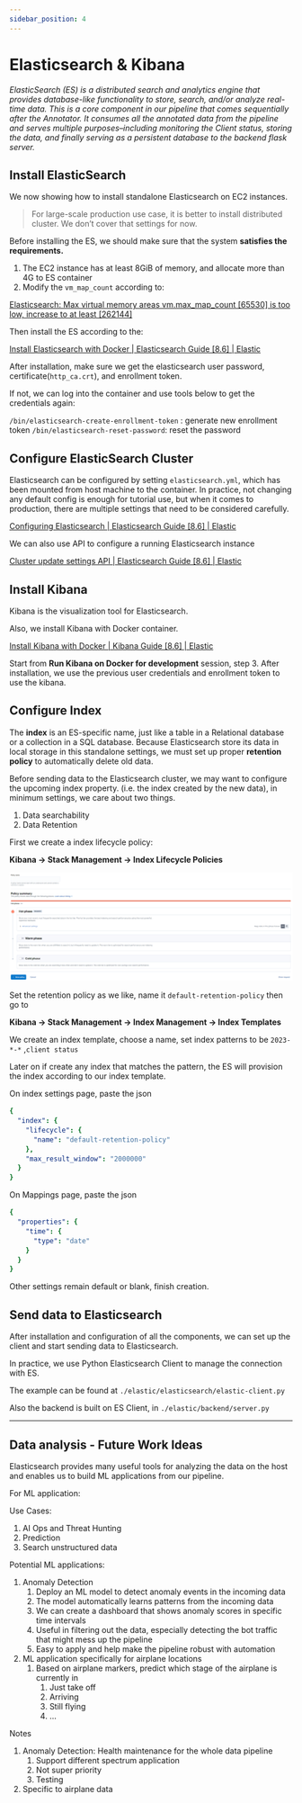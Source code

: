 ```yaml
---
sidebar_position: 4
---
```

# Elasticsearch & Kibana

*ElasticSearch (ES) is a distributed search and analytics engine that provides database-like functionality to store, search, and/or analyze real-time data. This is a core component in our pipeline that comes sequentially after the Annotator. It consumes all the annotated data from the pipeline and serves multiple purposes–including monitoring the Client status, storing the data, and finally serving as a persistent database to the backend flask server.*

## Install ElasticSearch

We now showing how to install standalone Elasticsearch on EC2 instances. 

> For large-scale production use case, it is better to install distributed cluster. We don’t cover that settings for now.
> 

Before installing the ES, we should make sure that the system **satisfies the requirements.**

1. The EC2 instance has at least 8GiB of memory, and allocate more than 4G to ES container
2. Modify the `vm_map_count` according to:

[Elasticsearch: Max virtual memory areas vm.max_map_count [65530] is too low, increase to at least [262144]](https://stackoverflow.com/questions/51445846/elasticsearch-max-virtual-memory-areas-vm-max-map-count-65530-is-too-low-inc)

Then install the ES according to the:

[Install Elasticsearch with Docker | Elasticsearch Guide [8.6] | Elastic](https://www.elastic.co/guide/en/elasticsearch/reference/current/docker.html)

After installation, make sure we get the elasticsearch user password, certificate(`http_ca.crt`), and enrollment token.

If not, we can log into the container and use tools below to get the credentials again:

`/bin/elasticsearch-create-enrollment-token` : generate new enrollment token
`/bin/elasticsearch-reset-password`: reset the password 

## Configure ElasticSearch Cluster

Elasticsearch can be configured by setting `elasticsearch.yml`, which has been mounted from host machine to the container. In practice, not changing any default config is enough for tutorial use, but when it comes to production, there are multiple settings that need to be considered carefully.

[Configuring Elasticsearch | Elasticsearch Guide [8.6] | Elastic](https://www.elastic.co/guide/en/elasticsearch/reference/current/settings.html)

We can also use API to configure a running Elasticsearch instance  

[Cluster update settings API | Elasticsearch Guide [8.6] | Elastic](https://www.elastic.co/guide/en/elasticsearch/reference/current/cluster-update-settings.html)

## Install Kibana

Kibana is the visualization tool for Elasticsearch.

Also, we install Kibana with Docker container.

[Install Kibana with Docker | Kibana Guide [8.6] | Elastic](https://www.elastic.co/guide/en/kibana/8.6/docker.html)

Start from **Run Kibana on Docker for development** session, step 3. After installation, we use the previous user credentials and enrollment token to use the kibana.

## Configure Index

The **index** is an ES-specific name, just like a table in a Relational database or a collection in a SQL database. Because Elasticsearch store its data in local storage in this standalone settings, we must set up proper **retention policy** to automatically delete old data.  

Before sending data to the Elasticsearch cluster, we may want to configure the upcoming index property. (i.e. the index created by the new data), in minimum settings, we care about two things.

1. Data searchability
2. Data Retention

First we create a index lifecycle policy:

**Kibana → Stack Management → Index Lifecycle Policies** 

![Untitled](/img/elastic_1.png)

Set the retention policy as we like, name it `default-retention-policy` then go to 

**Kibana → Stack Management → Index Management → Index Templates**

We create an index template, choose a name, set index patterns to be `2023-*-*` ,`client status`

Later on if create any index that matches the pattern, the ES will provision the index according to our index template. 

On index settings page, paste the json

```yaml
{
  "index": {
    "lifecycle": {
      "name": "default-retention-policy"
    },
    "max_result_window": "2000000"
  }
}
```

On Mappings page, paste the json

```yaml
{
  "properties": {
    "time": {
      "type": "date"
    }
  }
}
```

Other settings remain default or blank, finish creation.

## Send data to Elasticsearch

After installation and configuration of all the components, we can set up the client and start sending data to Elasticsearch.

In practice, we use Python Elasticsearch Client to manage the connection with ES.

The example can be found at `./elastic/elasticsearch/elastic-client.py`

Also the backend is built on ES Client, in `./elastic/backend/server.py`

---

## Data analysis - Future Work Ideas

Elasticsearch provides many useful tools for analyzing the data on the host and enables us to build ML applications from our pipeline.

For ML application:

Use Cases:

1. AI Ops and Threat Hunting
2. Prediction
3. Search unstructured data

Potential ML applications:

1. Anomaly Detection
    1. Deploy an ML model to detect anomaly events in the incoming data
    2. The model automatically learns patterns from the incoming data 
    3. We can create a dashboard that shows anomaly scores in specific time intervals
    4. Useful in filtering out the data, especially detecting the bot traffic that might mess up the pipeline
    5. Easy to apply and help make the pipeline robust with automation
2.  ML application specifically for airplane locations
    1. Based on airplane markers, predict which stage of the airplane is currently in 
        1. Just take off
        2. Arriving
        3. Still flying
        4. …  

Notes

1. Anomaly Detection: Health maintenance for the whole data pipeline
    1. Support different spectrum application
    2. Not super priority
    3. Testing
2. Specific to airplane data